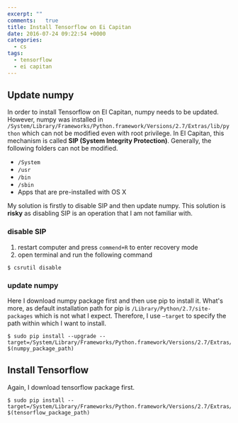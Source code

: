 ```yaml
---
excerpt: ""
comments:	true
title: Install Tensorflow on Ei Capitan
date: 2016-07-24 09:22:54 +0000
categories:
  - cs
tags:
  - tensorflow 
  - ei capitan
---
```


## Update numpy

In order to install Tensorflow on EI Capitan, numpy needs to  be updated. However, numpy was installed in `/System/Library/Frameworks/Python.framework/Versions/2.7/Extras/lib/python` which can not be modified even with root privilege. In EI Capitan, this mechanism is called __SIP (System Integrity Protection)__. Generally, the following folders can not be modified. 

* `/System`
* `/usr`
* `/bin`
* `/sbin`
* Apps that are pre-installed with OS X

My solution is firstly to disable SIP and then update numpy. This solution is __risky__ as disabling SIP is an operation that I am not familiar with.

### disable SIP

1. restart computer and press `commend+R` to enter recovery mode
2. open terminal and run the following command

```shell
$ csrutil disable
```

### update numpy

Here I download numpy package first and then use pip to install it. What's more, as default installation path for pip is `/Library/Python/2.7/site-packages` which is not what I expect. Therefore, I use `—target` to specify the path within which I want to install.

```shell
$ sudo pip install --upgrade --target=/System/Library/Frameworks/Python.framework/Versions/2.7/Extras/lib/python/ $(numpy_package_path)
```

## Install Tensorflow

Again, I download tensorflow package first.

```shell
$ sudo pip install --target=/System/Library/Frameworks/Python.framework/Versions/2.7/Extras/lib/python/ $(tensorflow_package_path)
```

